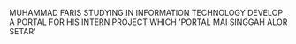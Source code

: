 MUHAMMAD FARIS STUDYING  IN INFORMATION TECHNOLOGY DEVELOP A PORTAL FOR HIS INTERN PROJECT WHICH 'PORTAL MAI SINGGAH ALOR SETAR'
